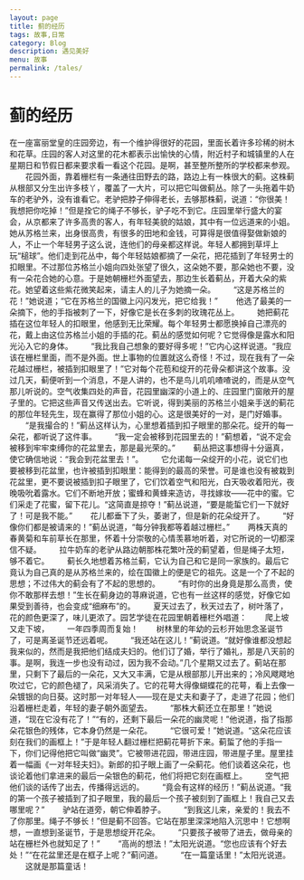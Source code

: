 ```yaml
---
layout: page
title: 蓟的经历 
tags: 故事,日常
category: Blog
description: 遇见美好
menu: 故事
permalink: /tales/
---
```


# 蓟的经历


  在一座富丽堂皇的庄园旁边，有一个维护得很好的花园，里面长着许多珍稀的树木和花草。庄园的客人对这里的花木都表示出愉快的心情，附近村子和城镇里的人在星期日和节假日都来要求看一看这个花园。是啊，甚至整所整所的学校都来参观。
　　花园外面，靠着栅栏有一条通往田野去的路，路边上有一株很大的蓟。这株蓟从根部又分生出许多枝丫，覆盖了一大片，可以把它叫做蓟丛。除了一头拖着牛奶车的老驴外，没有谁看它。老驴把脖子伸得老长，去够那株蓟，说道：“你很美！我想把你吃掉！”但是拴它的绳子不够长，驴子吃不到它。庄园里举行盛大的宴会，从京都来了许多高贵的客人，有年轻美貌的姑娘，其中有一位远道来的小姐。她从苏格兰来，出身很高贵，有很多的田地和金钱，可算得是很值得娶做新娘的人，不止一个年轻男子这么说，连他们的母亲都这样说。年轻人都拥到草坪上玩“槌球”。他们走到花丛中，每个年轻姑娘都摘了一朵花，把花插到了年轻男士的扣眼里。不过那位苏格兰小姐向四处张望了很久，这朵她不要，那朵她也不要，没有一朵花合她的心意。于是她朝栅栏外面望去，那边生长着蓟丛，开着大朵的紫花。她望着这些紫花微笑起来，请主人的儿子为她摘一朵。
　　“这是苏格兰的花！”她说道；“它在苏格兰的国徽上闪闪发光，把它给我！”
　　他选了最美的一朵摘下，他的手指被刺了一下，好像它是长在多刺的玫瑰花丛上。
　　她把蓟花插在这位年轻人的扣眼里，他感到无比荣耀。每个年轻男士都愿换掉自己漂亮的花，戴上由这位苏格兰小姐的手插的花。蓟丛的感觉如何呢？它觉得像是露水和阳光沁入它的身体。
　　“我比我自己想象的要好得多呢！”它内心这样说道。“我应该在栅栏里面，而不是外面。世上事物的位置就这么奇怪！不过，现在我有了一朵花越过栅栏，被插到扣眼里了！”它对每个花苞和绽开的花骨朵都讲这个故事。没过几天，蓟便听到一个消息，不是人讲的，也不是鸟儿叽叽喳喳说的，而是从空气那儿听说的。空气收集四处的声音，花园里幽深的小道上的、庄园里门窗敞开的屋子里的。它把这些声音又传送出去。它听说，得到美丽的苏格兰小姐亲手送的蓟花的那位年轻先生，现在赢得了那位小姐的心。这是很美好的一对，是门好婚事。
　　“是我撮合的！”蓟丛这样认为，心里想着插到扣子眼里的那朵花。绽开的每一朵花，都听说了这件事。
　　“我一定会被移到花园里去的！”蓟想着，“说不定会被移到牢牢束缚你的花盆里去，那是最光荣的。”
　　蓟丛把这事想得十分逼真，使它确信地说：“我会到花盆里去！”。
　　它允诺每一朵绽开的小花，说它们也要被移到花盆里，也许被插到扣眼里：能得到的最高的荣誉。可是谁也没有被栽到花盆里，更不要说被插到扣子眼里了，它们饮着空气和阳光，白天吸收着阳光，夜晚吸吮着露水。它们不断地开放；蜜蜂和黄蜂来造访，寻找嫁妆——花中的蜜。它们采走了花蜜，留下花儿。“这简直是掠夺！”蓟丛说道，“要是能蜇它们一下就好了！可是我不能。”
　　花儿都垂下了头，萎谢了，但是新的花朵绽开了。
　　“好像你们都是被请来的！”蓟丛说道，“每分钟我都等着越过栅栏。”
　　两株天真的春黄菊和车前草长在那里，怀着十分崇敬的心情羡慕地听着，对它所说的一切都深信不疑。
　　拉牛奶车的老驴从路边朝那株花繁叶茂的蓟望着，但是绳子太短，够不着它。
　　蓟长久地想着苏格兰蓟，它认为自己和它是同一家族的。最后它竟认为自己真的是从苏格兰来的，绘在国徽上的便是它的祖先。这是一个了不起的思想；不过伟大的蓟会有了不起的思想的。
　　“有时你的出身竟是那么高贵，使你不敢那样去想！”生长在蓟身边的荨麻说道，它也有一丝这样的感觉，好像它如果受到善待，也会变成“细麻布”的。
　　夏天过去了，秋天过去了，树叶落了，花的颜色更深了，味儿更浓了。园艺学徒在花园里朝着栅栏外唱道：
　　爬上坡又走下坡，
　　一年四季周而复始！
　　树林里的年幼的云杉开始思念圣诞节了，可是离圣诞节还远着呢。
　　“我还站在这儿！”蓟说道。“就好像谁都没想起我来似的，然而是我把他们结成夫妇的。他们订了婚，举行了婚礼，那是八天前的事。是啊，我连一步也没有动过，因为我不会动。”几个星期又过去了。蓟站在那里，只剩下了最后的一朵花，又大又丰满，它是从根部那儿开出来的；冷风飕飕地吹过它，它的颜色褪了，风采消失了。它的花萼大得像蝴蝶花的花萼，看上去像一朵镀银的向日葵。这时那一对年轻人——现在是丈夫和妻子了，走进了花园；他们沿着栅栏走着，年轻的妻子朝外面望去。
　　“那株大蓟还立在那里！”她说道，“现在它没有花了！”“有的，还剩下最后一朵花的幽灵呢！”他说道，指了指那朵花银色的残体，它本身仍然是一朵花。
　　“它很可爱！”她说道。“这朵花应该刻在我们的画框上！”于是年轻人翻过栅栏把蓟花萼折下来。蓟蜇了他的手指一下，你们记得他把它叫做“幽灵”。它被带进花园，带进庄园，带进屋子里。屋里挂着一幅画《一对年轻夫妇》。新郎的扣子眼上画了一朵蓟花。他们谈着这朵花，也谈论着他们拿进来的最后一朵银色的蓟花，他们将把它刻在画框上。
　　空气把他们谈的话传了出去，传播得远远的。
　　“竟会有这样的经历！”蓟丛说道。“我的第一个孩子被插到了扣子眼里，我的最后一个孩子被刻到了画框上！我自己又去哪里呢？”
　　驴站在道旁，朝它伸着脖子。
　　“到我这儿来，亲爱的！我去不了你那里。绳子不够长！”但是蓟不回答。它站在那里深深地陷入沉思中！它想啊想，一直想到圣诞节，于是思想绽开花朵。
　　“只要孩子被带了进去，做母亲的站在栅栏外也就知足了！”
　　“高尚的想法！”太阳光说道。“您也应该有个好去处！”“在花盆里还是在框子上呢？”蓟问道。
　　“在一篇童话里！”太阳光说道。
　　这就是那篇童话！

